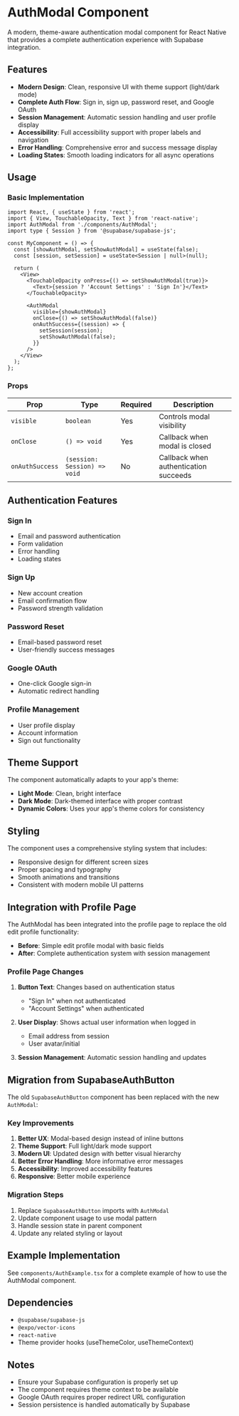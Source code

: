 # AuthModal Component

A modern, theme-aware authentication modal component for React Native that provides a complete authentication experience with Supabase integration.

## Features

- **Modern Design**: Clean, responsive UI with theme support (light/dark mode)
- **Complete Auth Flow**: Sign in, sign up, password reset, and Google OAuth
- **Session Management**: Automatic session handling and user profile display
- **Accessibility**: Full accessibility support with proper labels and navigation
- **Error Handling**: Comprehensive error and success message display
- **Loading States**: Smooth loading indicators for all async operations

## Usage

### Basic Implementation

```tsx
import React, { useState } from 'react';
import { View, TouchableOpacity, Text } from 'react-native';
import AuthModal from './components/AuthModal';
import type { Session } from '@supabase/supabase-js';

const MyComponent = () => {
  const [showAuthModal, setShowAuthModal] = useState(false);
  const [session, setSession] = useState<Session | null>(null);

  return (
    <View>
      <TouchableOpacity onPress={() => setShowAuthModal(true)}>
        <Text>{session ? 'Account Settings' : 'Sign In'}</Text>
      </TouchableOpacity>

      <AuthModal 
        visible={showAuthModal}
        onClose={() => setShowAuthModal(false)}
        onAuthSuccess={(session) => {
          setSession(session);
          setShowAuthModal(false);
        }}
      />
    </View>
  );
};
```

### Props

| Prop | Type | Required | Description |
|------|------|----------|-------------|
| `visible` | `boolean` | Yes | Controls modal visibility |
| `onClose` | `() => void` | Yes | Callback when modal is closed |
| `onAuthSuccess` | `(session: Session) => void` | No | Callback when authentication succeeds |

## Authentication Features

### Sign In
- Email and password authentication
- Form validation
- Error handling
- Loading states

### Sign Up
- New account creation
- Email confirmation flow
- Password strength validation

### Password Reset
- Email-based password reset
- User-friendly success messages

### Google OAuth
- One-click Google sign-in
- Automatic redirect handling

### Profile Management
- User profile display
- Account information
- Sign out functionality

## Theme Support

The component automatically adapts to your app's theme:

- **Light Mode**: Clean, bright interface
- **Dark Mode**: Dark-themed interface with proper contrast
- **Dynamic Colors**: Uses your app's theme colors for consistency

## Styling

The component uses a comprehensive styling system that includes:

- Responsive design for different screen sizes
- Proper spacing and typography
- Smooth animations and transitions
- Consistent with modern mobile UI patterns

## Integration with Profile Page

The AuthModal has been integrated into the profile page to replace the old edit profile functionality:

- **Before**: Simple edit profile modal with basic fields
- **After**: Complete authentication system with session management

### Profile Page Changes

1. **Button Text**: Changes based on authentication status
   - "Sign In" when not authenticated
   - "Account Settings" when authenticated

2. **User Display**: Shows actual user information when logged in
   - Email address from session
   - User avatar/initial

3. **Session Management**: Automatic session handling and updates

## Migration from SupabaseAuthButton

The old `SupabaseAuthButton` component has been replaced with the new `AuthModal`:

### Key Improvements

1. **Better UX**: Modal-based design instead of inline buttons
2. **Theme Support**: Full light/dark mode support
3. **Modern UI**: Updated design with better visual hierarchy
4. **Better Error Handling**: More informative error messages
5. **Accessibility**: Improved accessibility features
6. **Responsive**: Better mobile experience

### Migration Steps

1. Replace `SupabaseAuthButton` imports with `AuthModal`
2. Update component usage to use modal pattern
3. Handle session state in parent component
4. Update any related styling or layout

## Example Implementation

See `components/AuthExample.tsx` for a complete example of how to use the AuthModal component.

## Dependencies

- `@supabase/supabase-js`
- `@expo/vector-icons`
- `react-native`
- Theme provider hooks (useThemeColor, useThemeContext)

## Notes

- Ensure your Supabase configuration is properly set up
- The component requires theme context to be available
- Google OAuth requires proper redirect URL configuration
- Session persistence is handled automatically by Supabase 